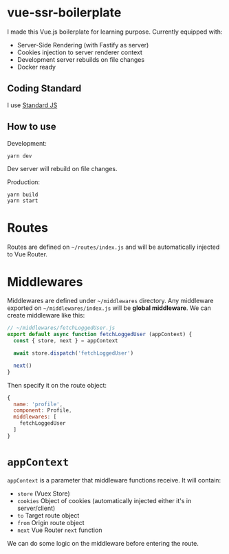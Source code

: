 # vue-ssr-boilerplate

I made this Vue.js boilerplate for learning purpose. Currently equipped with:

- Server-Side Rendering (with Fastify as server)
- Cookies injection to server renderer context
- Development server rebuilds on file changes
- Docker ready

## Coding Standard

I use [Standard JS](https://standardjs.com)

## How to use

Development:

```
yarn dev
```

Dev server will rebuild on file changes.

Production:

```
yarn build
yarn start
```

# Routes

Routes are defined on `~/routes/index.js` and will be automatically injected to Vue Router.

# Middlewares

Middlewares are defined under `~/middlewares` directory. Any middleware exported on `~/middlewares/index.js` will be **global middleware**. We can create middleware like this:

```js
// ~/middlewares/fetchLoggedUser.js
export default async function fetchLoggedUser (appContext) {
  const { store, next } = appContext

  await store.dispatch('fetchLoggedUser')

  next()
}
```

Then specify it on the route object:

```js
{
  name: 'profile',
  component: Profile,
  middlewares: [
    fetchLoggedUser
  ]
}
```

# `appContext`

`appContext` is a parameter that middleware functions receive. It will contain:

- `store` (Vuex Store)
- `cookies` Object of cookies (automatically injected either it's in server/client)
- `to` Target route object
- `from` Origin route object
- `next` Vue Router `next` function

We can do some logic on the middleware before entering the route.
